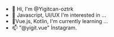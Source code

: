 - 👋 Hi, I'm @Yigitcan-oztrk
- 👀 Javascript, UI/UX I'm interested in ...
- 🌱Vue.js, Kotlin, I'm currently learning ...
- 📫 "@yigit.vue" İnstagram.

<!---
Yigitcan-oztrk/Yigitcan-oztrk is a ✨ special ✨ repository because its `README.md` (this file) appears on your GitHub profile.
You can click the Preview link to take a look at your changes.
--->
